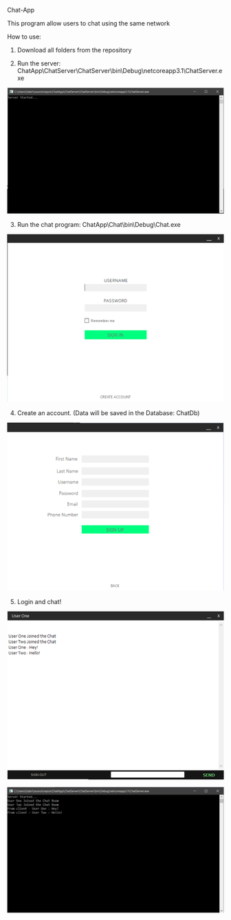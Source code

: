Chat-App

This program allow users to chat using the same network

How to use:
1. Download all folders from the repository

2. Run the server: ChatApp\ChatServer\ChatServer\bin\Debug\netcoreapp3.1\ChatServer.exe

![Server running](https://github.com/gabrielzurc10/Chat-App/blob/master/ChatApp/Screenshots/Server-running.png?raw=true)

3. Run the chat program: ChatApp\Chat\bin\Debug\Chat.exe

![Login screen](https://github.com/gabrielzurc10/Chat-App/blob/master/ChatApp/Screenshots/Login-screen.png?raw=true)

4. Create an account. (Data will be saved in the Database: ChatDb)

![Sign up screen](https://github.com/gabrielzurc10/Chat-App/blob/master/ChatApp/Screenshots/Sign-up-screen.png?raw=true)

5. Login and chat!

![Chat screen](https://github.com/gabrielzurc10/Chat-App/blob/master/ChatApp/Screenshots/Chat-screen.png?raw=true)

![Server activity](https://github.com/gabrielzurc10/Chat-App/blob/master/ChatApp/Screenshots/Server-activity.png?raw=true)
